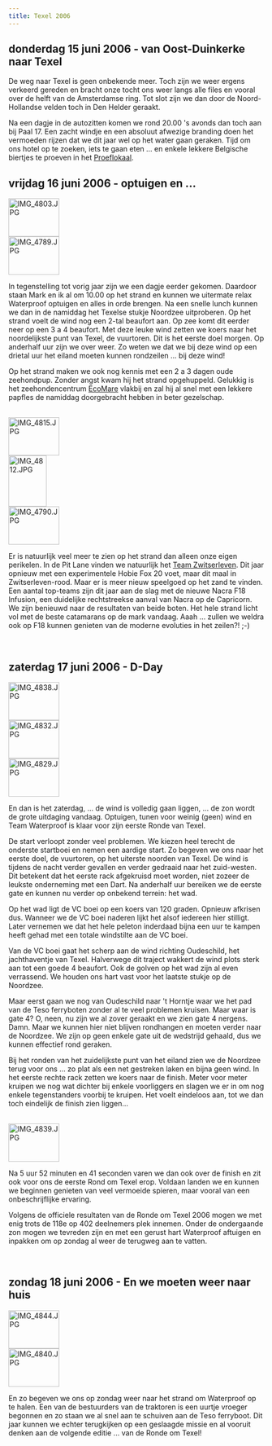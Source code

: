 ```yaml
---
title: Texel 2006
---
```


## donderdag 15 juni 2006 - van Oost-Duinkerke naar Texel

De weg naar Texel is geen onbekende meer. Toch zijn we weer ergens verkeerd gereden en bracht onze tocht ons weer langs alle files en vooral over de helft van de Amsterdamse ring. Tot slot zijn we dan door de Noord-Hollandse velden toch in Den Helder geraakt. 

Na een dagje in de autozitten komen we rond 20.00 's avonds dan toch aan bij Paal 17. Een zacht windje en een absoluut afwezige branding doen het vermoeden rijzen dat we dit jaar wel op het water gaan geraken. Tijd om ons hotel op te zoeken, iets te gaan eten ... en enkele lekkere Belgische biertjes te proeven in het [Proeflokaal](http://www.proeflokaalvantexel.nl/).

## vrijdag 16 juni 2006 - optuigen en ...

<div class="thumb right">
  <a href="http://www.flickr.com/photos/christophevg/5598878724/" title="IMG_4803.JPG by christophe.vg, on Flickr"><img src="http://farm6.static.flickr.com/5305/5598878724_ce929863a2_t.jpg" width="100" height="75" alt="IMG_4803.JPG"></a>
</div>

<div class="thumb right">
  <a href="http://www.flickr.com/photos/christophevg/5598879004/" title="IMG_4789.JPG by christophe.vg, on Flickr"><img src="http://farm6.static.flickr.com/5227/5598879004_d75aee5cef_t.jpg" width="100" height="75" alt="IMG_4789.JPG"></a>
</div>

In tegenstelling tot vorig jaar zijn we een dagje eerder gekomen. Daardoor staan Mark en ik al om 10.00 op het strand en kunnen we uitermate relax Waterproof optuigen en alles in orde brengen. Na een snelle lunch kunnen we dan in de namiddag het Texelse stukje Noordzee uitproberen. Op het strand voelt de wind nog een 2-tal beaufort aan. Op zee komt dit eerder neer op een 3 a 4 beaufort. Met deze leuke wind zetten we koers naar het noordelijkste punt van Texel, de vuurtoren. Dit is het eerste doel morgen. Op anderhalf uur zijn we over weer. Zo weten we dat we bij deze wind op een drietal uur het eiland moeten kunnen rondzeilen ... bij deze wind!

Op het strand maken we ook nog kennis met een 2 a 3 dagen oude zeehondpup. Zonder angst kwam hij het strand opgehuppeld. Gelukkig is het zeehondencentrum [EcoMare](http://www.ecomare.nl) vlakbij en zal hij al snel met een lekkere papfles de namiddag doorgebracht hebben in beter gezelschap.

<br style="clear:both"/>

<div class="thumb right">
  <a href="http://www.flickr.com/photos/christophevg/5598296591/" title="IMG_4815.JPG by christophe.vg, on Flickr"><img src="http://farm6.static.flickr.com/5221/5598296591_3800743436_t.jpg" width="100" height="75" alt="IMG_4815.JPG"></a>
</div>

<div class="thumb right">
  <a href="http://www.flickr.com/photos/christophevg/5598876450/" title="IMG_4812.JPG by christophe.vg, on Flickr"><img src="http://farm6.static.flickr.com/5067/5598876450_b8568fdba3_t.jpg" width="75" height="100" alt="IMG_4812.JPG"></a>
</div>

<div class="thumb right">
  <a href="http://www.flickr.com/photos/christophevg/5598873898/" title="IMG_4790.JPG by christophe.vg, on Flickr"><img src="http://farm6.static.flickr.com/5221/5598873898_5b7a647f61_t.jpg" width="100" height="75" alt="IMG_4790.JPG"></a>
</div>

Er is natuurlijk veel meer te zien op het strand dan alleen onze eigen perikelen. In de Pit Lane vinden we natuurlijk het [Team Zwitserleven](http://www.teamzwitserleven.nl/). Dit jaar opnieuw met een experimentele Hobie Fox 20 voet, maar dit maal in Zwitserleven-rood. Maar er is meer nieuw speelgoed op het zand te vinden. Een aantal top-teams zijn dit jaar aan de slag met de nieuwe Nacra F18 Infusion, een duidelijke rechtstreekse aanval van Nacra op de Capricorn. We zijn benieuwd naar de resultaten van beide boten. Het hele strand licht vol met de beste catamarans op de mark vandaag. Aaah ... zullen we weldra ook op F18 kunnen genieten van de moderne evoluties in het zeilen?! ;-)

<br style="clear:both"/>

## zaterdag 17 juni 2006 - D-Day

<div class="thumb right">
  <a href="http://www.flickr.com/photos/christophevg/5598875574/" title="IMG_4838.JPG by christophe.vg, on Flickr"><img src="http://farm6.static.flickr.com/5267/5598875574_fc12a021f2_t.jpg" width="100" height="75" alt="IMG_4838.JPG"></a>
</div>

<div class="thumb right">
  <a href="http://www.flickr.com/photos/christophevg/5598295293/" title="IMG_4832.JPG by christophe.vg, on Flickr"><img src="http://farm6.static.flickr.com/5186/5598295293_dba94c969c_t.jpg" width="100" height="75" alt="IMG_4832.JPG"></a>
</div>

<div class="thumb right">
  <a href="http://www.flickr.com/photos/christophevg/5598877672/" title="IMG_4829.JPG by christophe.vg, on Flickr"><img src="http://farm6.static.flickr.com/5307/5598877672_c091627f19_t.jpg" width="100" height="75" alt="IMG_4829.JPG"></a>
</div>

En dan is het zaterdag, ... de wind is volledig gaan liggen, ... de zon wordt de grote uitdaging vandaag. Optuigen, tunen voor weinig (geen) wind en Team Waterproof is klaar voor zijn eerste Ronde van Texel.

De start verloopt zonder veel problemen. We kiezen heel terecht de onderste startboei en nemen een aardige start. Zo begeven we ons naar het eerste doel, de vuurtoren, op het uiterste noorden van Texel. De wind is tijdens de nacht verder gevallen en verder gedraaid naar het zuid-westen. Dit betekent dat het eerste rack afgekruisd moet worden, niet zozeer de leukste onderneming met een Dart. Na anderhalf uur bereiken we de eerste gate en kunnen nu verder op onbekend terrein: het wad.

Op het wad ligt de VC boei op een koers van 120 graden. Opnieuw afkrisen dus. Wanneer we de VC boei naderen lijkt het alsof iedereen hier stilligt. Later vernemen we dat het hele peleton inderdaad bijna een uur te kampen heeft gehad met een totale windstilte aan de VC boei. 

Van de VC boei gaat het scherp aan de wind richting Oudeschild, het jachthaventje van Texel. Halverwege dit traject wakkert de wind plots sterk aan tot een goede 4 beaufort. Ook de golven op het wad zijn al even verrassend. We houden ons hart vast voor het laatste stukje op de Noordzee.

Maar eerst gaan we nog van Oudeschild naar 't Horntje waar we het pad van de Teso ferryboten zonder al te veel problemen kruisen. Maar waar is gate 4? O, neen, nu zijn we al zover geraakt en we zien gate 4 nergens. Damn. Maar we kunnen hier niet blijven rondhangen en moeten verder naar de Noordzee. We zijn op geen enkele gate uit de wedstrijd gehaald, dus we kunnen effectief rond geraken.

Bij het ronden van het zuidelijkste punt van het eiland zien we de Noordzee terug voor ons ... zo plat als een net gestreken laken en bijna geen wind. In het eerste rechte rack zetten we koers naar de finish. Meter voor meter kruipen we nog wat dichter bij enkele voorliggers en slagen we er in om nog enkele tegenstanders voorbij te kruipen. Het voelt eindeloos aan, tot we dan toch eindelijk de finish zien liggen...

<br style="clear:both"/>

<div class="thumb right">
  <a href="http://www.flickr.com/photos/christophevg/5598297333/" title="IMG_4839.JPG by christophe.vg, on Flickr"><img src="http://farm6.static.flickr.com/5230/5598297333_a2b88cf4a7_t.jpg" width="100" height="75" alt="IMG_4839.JPG"></a>
</div>

Na 5 uur 52 minuten en 41 seconden varen we dan ook over de finish en zit ook voor ons de eerste Rond om Texel erop. Voldaan landen we en kunnen we beginnen genieten van veel vermoeide spieren, maar vooral van een onbeschrijflijke ervaring.

Volgens de officiele resultaten van de Ronde om Texel 2006 mogen we met enig trots de 118e op 402 deelnemers plek innemen. Onder de ondergaande zon mogen we tevreden zijn en met een gerust hart Waterproof aftuigen en inpakken om op zondag al weer de terugweg aan te vatten.

<br style="clear:both"/>

## zondag 18 juni 2006 - En we moeten weer naar huis

<div class="thumb right">
  <a href="http://www.flickr.com/photos/christophevg/5598292583/" title="IMG_4844.JPG by christophe.vg, on Flickr"><img src="http://farm6.static.flickr.com/5104/5598292583_e6c871e5f8_t.jpg" width="100" height="75" alt="IMG_4844.JPG"></a>
</div>

<div class="thumb right">
  <a href="http://www.flickr.com/photos/christophevg/5598879348/" title="IMG_4840.JPG by christophe.vg, on Flickr"><img src="http://farm6.static.flickr.com/5065/5598879348_f75ff18007_t.jpg" width="100" height="75" alt="IMG_4840.JPG"></a>
</div>

En zo begeven we ons op zondag weer naar het strand om Waterproof op te halen. Een van de bestuurders van de traktoren is een uurtje vroeger begonnen en zo staan we al snel aan te schuiven aan de Teso ferryboot. Dit jaar kunnen we echter terugkijken op een geslaagde missie en al vooruit denken aan de volgende editie ... van de Ronde om Texel!
